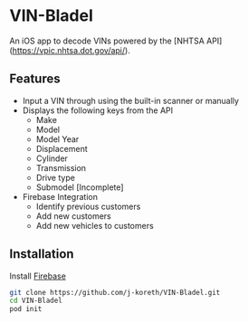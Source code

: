 # VIN-Bladel
An iOS app to decode VINs powered by the [NHTSA API] (https://vpic.nhtsa.dot.gov/api/).

## Features
* Input a VIN through using the built-in scanner or manually
* Displays the following keys from the API
  * Make
  * Model 
  * Model Year
  * Displacement
  * Cylinder
  * Transmission
  * Drive type
  * Submodel [Incomplete]
* Firebase Integration
  * Identify previous customers
  * Add new customers
  * Add new vehicles to customers

## Installation
Install [Firebase](https://firebase.google.com/docs/ios/setup#add_the_sdk) 

``` sh
git clone https://github.com/j-koreth/VIN-Bladel.git
cd VIN-Bladel
pod init
```
